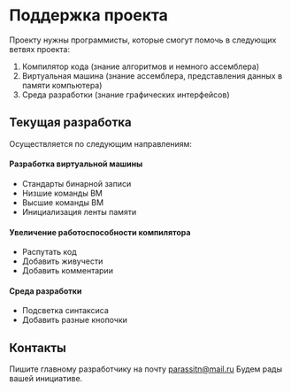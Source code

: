 # Поддержка проекта

Проекту нужны программисты, которые смогут помочь в следующих ветвях проекта:
1. Компилятор кода (знание алгоритмов и немного ассемблера)
2. Виртуальная машина (знание ассемблера, представления данных в памяти компьютера)
3. Среда разработки (знание графических интерфейсов)

## Текущая разработка 
Осуществляется по следующим направлениям:

#### Разработка виртуальной машины
* Стандарты бинарной записи
* Низшие команды ВМ
* Высшие команды ВМ
* Инициализация ленты памяти
#### Увеличение работоспособности компилятора
* Распутать код
* Добавить живучести
* Добавить комментарии
#### Среда разработки
* Подсветка синтаксиса
* Добавить разные кнопочки

## Контакты
Пишите главному разработчику на почту parassitn@mail.ru
Будем рады вашей инициативе.
